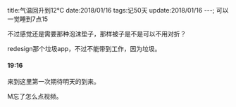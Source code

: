 title:气温回升到12℃
date:2018/01/16
tags:记50天
update:2018/01/16
---;
可以一觉睡到7点15

不过感觉还是需要那种泡沫垫子，那样被子是不是可以不用对折？

redesign那个垃圾app，不过不能带到工作，因为垃圾。

#### 19:16

来到这里第一次期待明天的到来。

M忘了怎么点视频。

 
